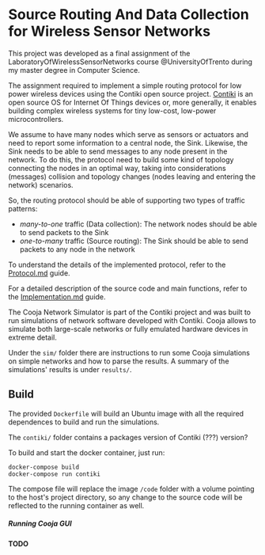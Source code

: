 # Source Routing And Data Collection for Wireless Sensor Networks

This project was developed as a final assignment of the LaboratoryOfWirelessSensorNetworks course @UniversityOfTrento during my master degree in Computer Science. 

The assignment required to implement a simple routing protocol for low power wireless devices using the Contiki open source project. [Contiki](http://www.contiki-os.org/) is an open source OS for Internet Of Things devices or, more generally, it enables building complex wireless systems for tiny low-cost, low-power microcontrollers.

We assume to have many nodes which serve as sensors or actuators and need to report some information to a central node, the Sink. Likewise, the Sink needs to be able to send messages to any node present in the network. To do this, the protocol need to build some kind of topology connecting the nodes in an optimal way, taking into considerations (messages) collision and topology changes (nodes leaving and entering the network) scenarios.

So, the routing protocol should be able of supporting two types of traffic patterns:

- *many-to-one* traffic (Data collection): The network nodes should be able to send packets to the Sink
- *one-to-many* traffic (Source routing): The Sink should be able to send packets to any node in the network


To understand the details of the implemented protocol, refer to the [Protocol.md](doc/Protocol.md) guide.

For a detailed description of the source code and main functions, refer to the [Implementation.md](doc/Implementation.md) guide.

The Cooja Network Simulator is part of the Contiki project and was built to run simulations of network software developed with Contiki. Cooja allows to simulate both large-scale networks or fully emulated hardware devices in extreme detail.

Under the `sim/` folder there are instructions to run some Cooja simulations on simple networks and how to parse the results. A summary of the simulations' results is under `results/`.

## Build

The provided `Dockerfile` will build an Ubuntu image with all the required dependences to build and run the simulations.

The `contiki/` folder contains a packages version of Contiki (???) version? 

To build and start the docker container, just run:

```
docker-compose build
docker-compose run contiki
```

The compose file will replace the image `/code` folder with a volume pointing to the host's project directory, so any change to the source code will be reflected to the running container as well.

##### Running Cooja GUI

**TODO**
